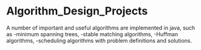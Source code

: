 # Algorithm_Design_Projects
A number of important and useful algorithms are implemented in java, such as -minimum spanning trees, -stable matching algorithms, -Huffman algorithms, -scheduling algorithms with problem definitions and solutions.

